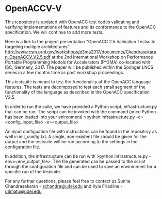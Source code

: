 # OpenACCV-V
This repository is updated with OpenACC test codes validating and verifying implementations of features and its conformance to the OpenACC specification. We will continue to add more tests. 

Here is a link to the project presentation "OpenACC 2.5 Validation Testsuite targeting multiple architectures" http://www.csm.ornl.gov/workshops/p3ma2017/documents/Chandrasekaran_OpenACCV_V2.5.pdf at the 2nd International Workshop on Performance Portable Programming Models for Accelerators (P^3MA) co-located with ISC, Germany, 2017. The paper will be published within the Springer LNCS series in a few months time as post workshop proceedings. 

This testsuite is meant to test the functionality of the OpenACC language features.  The tests are decomposed to
test each small segment of the functionality of the language as described in the OpenACC specification
V2.5.  

In order to run the suite, we have provided a Python script, infrastructure.py that can be run.  The script can be invoked with the command (once Python has been loaded into your enironment) >python infrastructure.py -c=<config_input_file> -o=<output_file>

An input configuation file with instructions can be found in the repository as well in init_config.txt.  A single, non-existent file should be given for the output and the testsuite will be run according to the settings in the configuration file.  

In addition, the infrastructure can be run with >python infrastructure.py -env=<env_output_file>.  The file generated can be passed to the script through the configuration file and can be used to save an environment for a specific run of the testsuite. 

For any further questions, please feel free to contact us Sunita Chandrasekaran - schandra@udel.edu and Kyle Friedline - utimatu@udel.edu

